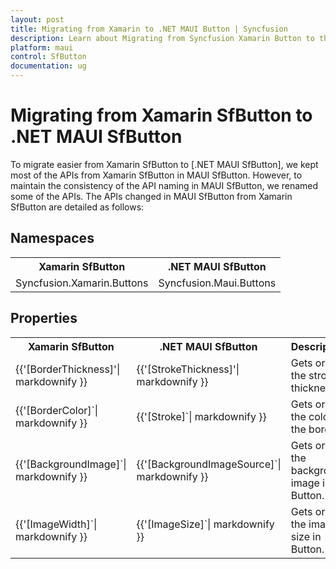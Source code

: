 ```yaml
---
layout: post
title: Migrating from Xamarin to .NET MAUI Button | Syncfusion 
description: Learn about Migrating from Syncfusion Xamarin Button to the Syncfusion .NET MAUI Button control and more here.
platform: maui
control: SfButton
documentation: ug
---  
```


# Migrating from Xamarin SfButton to .NET MAUI SfButton 

To migrate easier from Xamarin SfButton to [.NET MAUI SfButton], we kept most of the APIs from Xamarin SfButton in MAUI SfButton. However, to maintain the consistency of the API naming in MAUI SfButton, we renamed some of the APIs. The APIs changed in MAUI SfButton from Xamarin SfButton are detailed as follows:

## Namespaces 

<table>
<tr>
<th>Xamarin SfButton</th>
<th>.NET MAUI SfButton</th></tr>
<tr>
<td>Syncfusion.Xamarin.Buttons</td>
<td>Syncfusion.Maui.Buttons</td></tr>
</table>

## Properties

<table> 
<tr>
<th>Xamarin SfButton</th>
<th>.NET MAUI SfButton</th>
<th>Description</th></tr>
<tr>
<td> {{'[BorderThickness]'| markdownify }}</td>
<td> {{'[StrokeThickness]'| markdownify }}</td>
<td>Gets or sets the stroke thickness.</td></tr>
<tr>
<td> {{'[BorderColor]`| markdownify }}</td>
<td> {{'[Stroke]`| markdownify }}</td>
<td>Gets or sets the color of the border.</td></tr>
<tr>
<td> {{'[BackgroundImage]`| markdownify }}</td>
<td> {{'[BackgroundImageSource]`| markdownify }} </td>
<td>Gets or sets the background image in Button.</td></tr>
<tr>
<td> {{'[ImageWidth]`| markdownify }}</td>
<td> {{'[ImageSize]`| markdownify }}</td>
<td>Gets or sets the image size in Button.</td></tr>
</table> 



